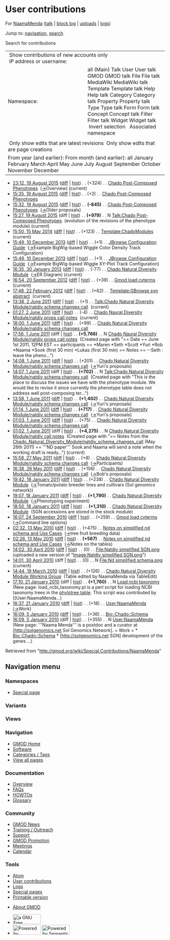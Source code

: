 <div id="mw-page-base" class="noprint">

</div>

<div id="mw-head-base" class="noprint">

</div>

<div id="content" class="mw-body" role="main">

<span id="top"></span>

<div id="mw-js-message" style="display:none;">

</div>



# <span dir="auto">User contributions</span>

<div id="bodyContent">

<div id="contentSub">

For [NaamaMenda](/wiki/User:NaamaMenda "User:NaamaMenda") (<a
href="/mediawiki/index.php?title=User_talk:NaamaMenda&amp;action=edit&amp;redlink=1"
class="new" title="User talk:NaamaMenda (page does not exist)">talk</a>
\| [block
log](/mediawiki/index.php?title=Special:Log/block&page=User%3ANaamaMenda "Special:Log/block")
\|
[uploads](/wiki/Special:ListFiles/NaamaMenda "Special:ListFiles/NaamaMenda")
\| [logs](/wiki/Special:Log/NaamaMenda "Special:Log/NaamaMenda"))

</div>

<div id="jump-to-nav" class="mw-jump">

Jump to: [navigation](#mw-navigation), [search](#p-search)

</div>

<div id="mw-content-text">

Search for contributions

<table class="mw-contributions-table">
<colgroup>
<col style="width: 50%" />
<col style="width: 50%" />
</colgroup>
<tbody>
<tr class="odd">
<td colspan="2"> Show contributions of new accounts only<br />
 IP address or username:</td>
</tr>
<tr class="even">
<td class="mw-label">Namespace:</td>
<td>all (Main) Talk User User talk GMOD GMOD talk File File talk
MediaWiki MediaWiki talk Template Template talk Help Help talk Category
Category talk Property Property talk Type Type talk Form Form talk
Concept Concept talk Filter Filter talk Widget Widget talk  
 Invert selection 
 Associated namespace </td>
</tr>
<tr class="odd">
<td colspan="2"></td>
</tr>
<tr class="even">
<td colspan="2"> Only show edits that are latest revisions
 Only show edits that are page creations</td>
</tr>
<tr class="odd">
<td colspan="2">From year (and earlier): From month (and earlier): all
January February March April May June July August September October
November December</td>
</tr>
</tbody>
</table>

- <a
  href="/mediawiki/index.php?title=Chado_Post-Composed_Phenotypes&amp;oldid=26758"
  class="mw-changeslist-date"
  title="Chado Post-Composed Phenotypes">23:12, 19 August 2015</a>
  ([diff](/mediawiki/index.php?title=Chado_Post-Composed_Phenotypes&diff=prev&oldid=26758 "Chado Post-Composed Phenotypes")
  \|
  [hist](/mediawiki/index.php?title=Chado_Post-Composed_Phenotypes&action=history "Chado Post-Composed Phenotypes"))
  <span class="mw-changeslist-separator">. .</span>
  <span class="mw-plusminus-pos" dir="ltr"
  title="4,565 bytes after change">(+324)</span>‎
  <span class="mw-changeslist-separator">. .</span>
  <a href="/wiki/Chado_Post-Composed_Phenotypes"
  class="mw-contributions-title"
  title="Chado Post-Composed Phenotypes">Chado Post-Composed
  Phenotypes</a> ‎
  <span class="comment">([→](/wiki/Chado_Post-Composed_Phenotypes#Overview "Chado Post-Composed Phenotypes")‎<span dir="auto"><span class="autocomment">Overview</span></span>)</span>
  <span class="mw-uctop">(current)</span>
- <a
  href="/mediawiki/index.php?title=Chado_Post-Composed_Phenotypes&amp;oldid=26757"
  class="mw-changeslist-date"
  title="Chado Post-Composed Phenotypes">15:35, 19 August 2015</a>
  ([diff](/mediawiki/index.php?title=Chado_Post-Composed_Phenotypes&diff=prev&oldid=26757 "Chado Post-Composed Phenotypes")
  \|
  [hist](/mediawiki/index.php?title=Chado_Post-Composed_Phenotypes&action=history "Chado Post-Composed Phenotypes"))
  <span class="mw-changeslist-separator">. .</span>
  <span class="mw-plusminus-pos" dir="ltr"
  title="4,241 bytes after change">(+2)</span>‎
  <span class="mw-changeslist-separator">. .</span>
  <a href="/wiki/Chado_Post-Composed_Phenotypes"
  class="mw-contributions-title"
  title="Chado Post-Composed Phenotypes">Chado Post-Composed
  Phenotypes</a> ‎
- <a
  href="/mediawiki/index.php?title=Chado_Post-Composed_Phenotypes&amp;oldid=26756"
  class="mw-changeslist-date"
  title="Chado Post-Composed Phenotypes">15:32, 19 August 2015</a>
  ([diff](/mediawiki/index.php?title=Chado_Post-Composed_Phenotypes&diff=prev&oldid=26756 "Chado Post-Composed Phenotypes")
  \|
  [hist](/mediawiki/index.php?title=Chado_Post-Composed_Phenotypes&action=history "Chado Post-Composed Phenotypes"))
  <span class="mw-changeslist-separator">. .</span> **(-845)**‎
  <span class="mw-changeslist-separator">. .</span>
  <a href="/wiki/Chado_Post-Composed_Phenotypes"
  class="mw-contributions-title"
  title="Chado Post-Composed Phenotypes">Chado Post-Composed
  Phenotypes</a> ‎
  <span class="comment">([→](/wiki/Chado_Post-Composed_Phenotypes#Older_proposals "Chado Post-Composed Phenotypes")‎<span dir="auto"><span class="autocomment">Older
  proposals</span></span>)</span>
- <a
  href="/mediawiki/index.php?title=Talk:Chado_Post-Composed_Phenotypes&amp;oldid=26755"
  class="mw-changeslist-date"
  title="Talk:Chado Post-Composed Phenotypes">15:27, 19 August 2015</a>
  (diff \|
  [hist](/mediawiki/index.php?title=Talk:Chado_Post-Composed_Phenotypes&action=history "Talk:Chado Post-Composed Phenotypes"))
  <span class="mw-changeslist-separator">. .</span> **(+979)**‎
  <span class="mw-changeslist-separator">. .</span> N
  <a href="/wiki/Talk:Chado_Post-Composed_Phenotypes"
  class="mw-contributions-title"
  title="Talk:Chado Post-Composed Phenotypes">Talk:Chado Post-Composed
  Phenotypes</a> ‎ <span class="comment">(evolution of the revisions of
  the phenotype module)</span> <span class="mw-uctop">(current)</span>
- <a
  href="/mediawiki/index.php?title=Template:ChadoModules&amp;oldid=25729"
  class="mw-changeslist-date" title="Template:ChadoModules">15:50, 15 May
  2014</a>
  ([diff](/mediawiki/index.php?title=Template:ChadoModules&diff=prev&oldid=25729 "Template:ChadoModules")
  \|
  [hist](/mediawiki/index.php?title=Template:ChadoModules&action=history "Template:ChadoModules"))
  <span class="mw-changeslist-separator">. .</span>
  <span class="mw-plusminus-pos" dir="ltr"
  title="1,312 bytes after change">(+123)</span>‎
  <span class="mw-changeslist-separator">. .</span>
  <a href="/wiki/Template:ChadoModules" class="mw-contributions-title"
  title="Template:ChadoModules">Template:ChadoModules</a> ‎
  <span class="mw-uctop">(current)</span>
- <a
  href="/mediawiki/index.php?title=JBrowse_Configuration_Guide&amp;oldid=24917"
  class="mw-changeslist-date" title="JBrowse Configuration Guide">15:49,
  10 December 2013</a>
  ([diff](/mediawiki/index.php?title=JBrowse_Configuration_Guide&diff=prev&oldid=24917 "JBrowse Configuration Guide")
  \|
  [hist](/mediawiki/index.php?title=JBrowse_Configuration_Guide&action=history "JBrowse Configuration Guide"))
  <span class="mw-changeslist-separator">. .</span>
  <span class="mw-plusminus-pos" dir="ltr"
  title="119,809 bytes after change">(+1)</span>‎
  <span class="mw-changeslist-separator">. .</span>
  <a href="/wiki/JBrowse_Configuration_Guide"
  class="mw-contributions-title"
  title="JBrowse Configuration Guide">JBrowse Configuration Guide</a> ‎
  <span class="comment">([→](/wiki/JBrowse_Configuration_Guide#Example_BigWig-based_Wiggle_Color_Density_Track_Configuration "JBrowse Configuration Guide")‎<span dir="auto"><span class="autocomment">Example
  BigWig-based Wiggle Color Density Track
  Configuration</span></span>)</span>
- <a
  href="/mediawiki/index.php?title=JBrowse_Configuration_Guide&amp;oldid=24916"
  class="mw-changeslist-date" title="JBrowse Configuration Guide">15:49,
  10 December 2013</a>
  ([diff](/mediawiki/index.php?title=JBrowse_Configuration_Guide&diff=prev&oldid=24916 "JBrowse Configuration Guide")
  \|
  [hist](/mediawiki/index.php?title=JBrowse_Configuration_Guide&action=history "JBrowse Configuration Guide"))
  <span class="mw-changeslist-separator">. .</span>
  <span class="mw-plusminus-pos" dir="ltr"
  title="119,808 bytes after change">(+1)</span>‎
  <span class="mw-changeslist-separator">. .</span>
  <a href="/wiki/JBrowse_Configuration_Guide"
  class="mw-contributions-title"
  title="JBrowse Configuration Guide">JBrowse Configuration Guide</a> ‎
  <span class="comment">([→](/wiki/JBrowse_Configuration_Guide#Example_BigWig-based_Wiggle_XY-Plot_Track_Configuration "JBrowse Configuration Guide")‎<span dir="auto"><span class="autocomment">Example
  BigWig-based Wiggle XY-Plot Track Configuration</span></span>)</span>
- <a
  href="/mediawiki/index.php?title=Chado_Natural_Diversity_Module&amp;oldid=22872"
  class="mw-changeslist-date"
  title="Chado Natural Diversity Module">16:35, 30 January 2013</a>
  ([diff](/mediawiki/index.php?title=Chado_Natural_Diversity_Module&diff=prev&oldid=22872 "Chado Natural Diversity Module")
  \|
  [hist](/mediawiki/index.php?title=Chado_Natural_Diversity_Module&action=history "Chado Natural Diversity Module"))
  <span class="mw-changeslist-separator">. .</span>
  <span class="mw-plusminus-neg" dir="ltr"
  title="30,886 bytes after change">(-77)</span>‎
  <span class="mw-changeslist-separator">. .</span>
  <a href="/wiki/Chado_Natural_Diversity_Module"
  class="mw-contributions-title"
  title="Chado Natural Diversity Module">Chado Natural Diversity
  Module</a> ‎
  <span class="comment">([→](/wiki/Chado_Natural_Diversity_Module#ER_Diagram "Chado Natural Diversity Module")‎<span dir="auto"><span class="autocomment">ER
  Diagram</span></span>)</span> <span class="mw-uctop">(current)</span>
- <a href="/mediawiki/index.php?title=Gmod_load_cvterms&amp;oldid=21769"
  class="mw-changeslist-date" title="Gmod load cvterms">16:54, 20
  September 2012</a>
  ([diff](/mediawiki/index.php?title=Gmod_load_cvterms&diff=prev&oldid=21769 "Gmod load cvterms")
  \|
  [hist](/mediawiki/index.php?title=Gmod_load_cvterms&action=history "Gmod load cvterms"))
  <span class="mw-changeslist-separator">. .</span>
  <span class="mw-plusminus-pos" dir="ltr"
  title="2,636 bytes after change">(+39)</span>‎
  <span class="mw-changeslist-separator">. .</span>
  <a href="/wiki/Gmod_load_cvterms" class="mw-contributions-title"
  title="Gmod load cvterms">Gmod load cvterms</a> ‎
  <span class="mw-uctop">(current)</span>
- <a
  href="/mediawiki/index.php?title=Template:GBrowse_syn_abstract&amp;oldid=19750"
  class="mw-changeslist-date" title="Template:GBrowse syn abstract">17:48,
  22 February 2012</a>
  ([diff](/mediawiki/index.php?title=Template:GBrowse_syn_abstract&diff=prev&oldid=19750 "Template:GBrowse syn abstract")
  \|
  [hist](/mediawiki/index.php?title=Template:GBrowse_syn_abstract&action=history "Template:GBrowse syn abstract"))
  <span class="mw-changeslist-separator">. .</span>
  <span class="mw-plusminus-pos" dir="ltr"
  title="863 bytes after change">(+62)</span>‎
  <span class="mw-changeslist-separator">. .</span>
  <a href="/wiki/Template:GBrowse_syn_abstract"
  class="mw-contributions-title"
  title="Template:GBrowse syn abstract">Template:GBrowse syn abstract</a>
  ‎ <span class="mw-uctop">(current)</span>
- <a
  href="/mediawiki/index.php?title=Talk:Chado_Natural_Diversity_Module/natdiv_schema_changes_call&amp;oldid=17876"
  class="mw-changeslist-date"
  title="Talk:Chado Natural Diversity Module/natdiv schema changes call">13:38,
  2 June 2011</a>
  ([diff](/mediawiki/index.php?title=Talk:Chado_Natural_Diversity_Module/natdiv_schema_changes_call&diff=prev&oldid=17876 "Talk:Chado Natural Diversity Module/natdiv schema changes call")
  \|
  [hist](/mediawiki/index.php?title=Talk:Chado_Natural_Diversity_Module/natdiv_schema_changes_call&action=history "Talk:Chado Natural Diversity Module/natdiv schema changes call"))
  <span class="mw-changeslist-separator">. .</span>
  <span class="mw-plusminus-pos" dir="ltr"
  title="703 bytes after change">(+1)</span>‎
  <span class="mw-changeslist-separator">. .</span> <a
  href="/wiki/Talk:Chado_Natural_Diversity_Module/natdiv_schema_changes_call"
  class="mw-contributions-title"
  title="Talk:Chado Natural Diversity Module/natdiv schema changes call">Talk:Chado
  Natural Diversity Module/natdiv schema changes call</a> ‎
  <span class="mw-uctop">(current)</span>
- <a
  href="/mediawiki/index.php?title=Chado_Naural_Diversity_Module/natdiv_props_call_notes&amp;oldid=17772"
  class="mw-changeslist-date"
  title="Chado Naural Diversity Module/natdiv props call notes">01:27, 2
  June 2011</a>
  ([diff](/mediawiki/index.php?title=Chado_Naural_Diversity_Module/natdiv_props_call_notes&diff=prev&oldid=17772 "Chado Naural Diversity Module/natdiv props call notes")
  \|
  [hist](/mediawiki/index.php?title=Chado_Naural_Diversity_Module/natdiv_props_call_notes&action=history "Chado Naural Diversity Module/natdiv props call notes"))
  <span class="mw-changeslist-separator">. .</span>
  <span class="mw-plusminus-neg" dir="ltr"
  title="5,762 bytes after change">(-4)</span>‎
  <span class="mw-changeslist-separator">. .</span>
  <a href="/wiki/Chado_Naural_Diversity_Module/natdiv_props_call_notes"
  class="mw-contributions-title"
  title="Chado Naural Diversity Module/natdiv props call notes">Chado
  Naural Diversity Module/natdiv props call notes</a> ‎
  <span class="mw-uctop">(current)</span>
- <a
  href="/mediawiki/index.php?title=Chado_Natural_Diversity_Module/natdiv_schema_changes_call&amp;oldid=17746"
  class="mw-changeslist-date"
  title="Chado Natural Diversity Module/natdiv schema changes call">18:00,
  1 June 2011</a>
  ([diff](/mediawiki/index.php?title=Chado_Natural_Diversity_Module/natdiv_schema_changes_call&diff=prev&oldid=17746 "Chado Natural Diversity Module/natdiv schema changes call")
  \|
  [hist](/mediawiki/index.php?title=Chado_Natural_Diversity_Module/natdiv_schema_changes_call&action=history "Chado Natural Diversity Module/natdiv schema changes call"))
  <span class="mw-changeslist-separator">. .</span>
  <span class="mw-plusminus-pos" dir="ltr"
  title="9,717 bytes after change">(+99)</span>‎
  <span class="mw-changeslist-separator">. .</span> <a
  href="/wiki/Chado_Natural_Diversity_Module/natdiv_schema_changes_call"
  class="mw-contributions-title"
  title="Chado Natural Diversity Module/natdiv schema changes call">Chado
  Natural Diversity Module/natdiv schema changes call</a> ‎
- <a
  href="/mediawiki/index.php?title=Chado_Naural_Diversity_Module/natdiv_props_call_notes&amp;oldid=17745"
  class="mw-changeslist-date"
  title="Chado Naural Diversity Module/natdiv props call notes">17:56, 1
  June 2011</a> (diff \|
  [hist](/mediawiki/index.php?title=Chado_Naural_Diversity_Module/natdiv_props_call_notes&action=history "Chado Naural Diversity Module/natdiv props call notes"))
  <span class="mw-changeslist-separator">. .</span> **(+5,766)**‎
  <span class="mw-changeslist-separator">. .</span> N
  <a href="/wiki/Chado_Naural_Diversity_Module/natdiv_props_call_notes"
  class="mw-contributions-title"
  title="Chado Naural Diversity Module/natdiv props call notes">Chado
  Naural Diversity Module/natdiv props call notes</a> ‎
  <span class="comment">(Created page with "== Date == June 1st 2011,
  12PM EST == participants == \*Maren \*Seth \*Scott \*Yuri \*Rob
  \*Naama \*Sook (first 30 min) \*Lukas (first 30 min) == Notes ==
  --Seth : leave the pheno…")</span>
- <a
  href="/mediawiki/index.php?title=Chado_Natural_Diversity_Module/natdiv_schema_changes_call&amp;oldid=17741"
  class="mw-changeslist-date"
  title="Chado Natural Diversity Module/natdiv schema changes call">14:08,
  1 June 2011</a>
  ([diff](/mediawiki/index.php?title=Chado_Natural_Diversity_Module/natdiv_schema_changes_call&diff=prev&oldid=17741 "Chado Natural Diversity Module/natdiv schema changes call")
  \|
  [hist](/mediawiki/index.php?title=Chado_Natural_Diversity_Module/natdiv_schema_changes_call&action=history "Chado Natural Diversity Module/natdiv schema changes call"))
  <span class="mw-changeslist-separator">. .</span>
  <span class="mw-plusminus-pos" dir="ltr"
  title="9,448 bytes after change">(+201)</span>‎
  <span class="mw-changeslist-separator">. .</span> <a
  href="/wiki/Chado_Natural_Diversity_Module/natdiv_schema_changes_call"
  class="mw-contributions-title"
  title="Chado Natural Diversity Module/natdiv schema changes call">Chado
  Natural Diversity Module/natdiv schema changes call</a> ‎
  <span class="comment">([→](/wiki/Chado_Natural_Diversity_Module/natdiv_schema_changes_call#Yuri.27s_proposals "Chado Natural Diversity Module/natdiv schema changes call")‎<span dir="auto"><span class="autocomment">Yuri's
  proposals</span></span>)</span>
- <a
  href="/mediawiki/index.php?title=Talk:Chado_Natural_Diversity_Module/natdiv_schema_changes_call&amp;oldid=17740"
  class="mw-changeslist-date"
  title="Talk:Chado Natural Diversity Module/natdiv schema changes call">14:07,
  1 June 2011</a> (diff \|
  [hist](/mediawiki/index.php?title=Talk:Chado_Natural_Diversity_Module/natdiv_schema_changes_call&action=history "Talk:Chado Natural Diversity Module/natdiv schema changes call"))
  <span class="mw-changeslist-separator">. .</span> **(+702)**‎
  <span class="mw-changeslist-separator">. .</span> N <a
  href="/wiki/Talk:Chado_Natural_Diversity_Module/natdiv_schema_changes_call"
  class="mw-contributions-title"
  title="Talk:Chado Natural Diversity Module/natdiv schema changes call">Talk:Chado
  Natural Diversity Module/natdiv schema changes call</a> ‎
  <span class="comment">(Created page with "This is the place to discuss
  the issues we have with the phenotype module. We would like to revise
  it since currently the phenotype table does not address well
  post-composing ter…")</span>
- <a
  href="/mediawiki/index.php?title=Chado_Natural_Diversity_Module/natdiv_schema_changes_call&amp;oldid=17739"
  class="mw-changeslist-date"
  title="Chado Natural Diversity Module/natdiv schema changes call">13:58,
  1 June 2011</a>
  ([diff](/mediawiki/index.php?title=Chado_Natural_Diversity_Module/natdiv_schema_changes_call&diff=prev&oldid=17739 "Chado Natural Diversity Module/natdiv schema changes call")
  \|
  [hist](/mediawiki/index.php?title=Chado_Natural_Diversity_Module/natdiv_schema_changes_call&action=history "Chado Natural Diversity Module/natdiv schema changes call"))
  <span class="mw-changeslist-separator">. .</span> **(+1,402)**‎
  <span class="mw-changeslist-separator">. .</span> <a
  href="/wiki/Chado_Natural_Diversity_Module/natdiv_schema_changes_call"
  class="mw-contributions-title"
  title="Chado Natural Diversity Module/natdiv schema changes call">Chado
  Natural Diversity Module/natdiv schema changes call</a> ‎
  <span class="comment">([→](/wiki/Chado_Natural_Diversity_Module/natdiv_schema_changes_call#Yuri.27s_proposals "Chado Natural Diversity Module/natdiv schema changes call")‎<span dir="auto"><span class="autocomment">Yuri's
  proposals</span></span>)</span>
- <a
  href="/mediawiki/index.php?title=Chado_Natural_Diversity_Module/natdiv_schema_changes_call&amp;oldid=17738"
  class="mw-changeslist-date"
  title="Chado Natural Diversity Module/natdiv schema changes call">01:14,
  1 June 2011</a>
  ([diff](/mediawiki/index.php?title=Chado_Natural_Diversity_Module/natdiv_schema_changes_call&diff=prev&oldid=17738 "Chado Natural Diversity Module/natdiv schema changes call")
  \|
  [hist](/mediawiki/index.php?title=Chado_Natural_Diversity_Module/natdiv_schema_changes_call&action=history "Chado Natural Diversity Module/natdiv schema changes call"))
  <span class="mw-changeslist-separator">. .</span> **(+717)**‎
  <span class="mw-changeslist-separator">. .</span> <a
  href="/wiki/Chado_Natural_Diversity_Module/natdiv_schema_changes_call"
  class="mw-contributions-title"
  title="Chado Natural Diversity Module/natdiv schema changes call">Chado
  Natural Diversity Module/natdiv schema changes call</a> ‎
  <span class="comment">([→](/wiki/Chado_Natural_Diversity_Module/natdiv_schema_changes_call#Yuri.27s_proposals "Chado Natural Diversity Module/natdiv schema changes call")‎<span dir="auto"><span class="autocomment">Yuri's
  proposals</span></span>)</span>
- <a
  href="/mediawiki/index.php?title=Chado_Natural_Diversity_Module/natdiv_schema_changes_call&amp;oldid=17737"
  class="mw-changeslist-date"
  title="Chado Natural Diversity Module/natdiv schema changes call">01:03,
  1 June 2011</a>
  ([diff](/mediawiki/index.php?title=Chado_Natural_Diversity_Module/natdiv_schema_changes_call&diff=prev&oldid=17737 "Chado Natural Diversity Module/natdiv schema changes call")
  \|
  [hist](/mediawiki/index.php?title=Chado_Natural_Diversity_Module/natdiv_schema_changes_call&action=history "Chado Natural Diversity Module/natdiv schema changes call"))
  <span class="mw-changeslist-separator">. .</span>
  <span class="mw-plusminus-pos" dir="ltr"
  title="7,128 bytes after change">(+75)</span>‎
  <span class="mw-changeslist-separator">. .</span> <a
  href="/wiki/Chado_Natural_Diversity_Module/natdiv_schema_changes_call"
  class="mw-contributions-title"
  title="Chado Natural Diversity Module/natdiv schema changes call">Chado
  Natural Diversity Module/natdiv schema changes call</a> ‎
- <a
  href="/mediawiki/index.php?title=Chado_Natural_Diversity_Module/natdiv_call_notes&amp;oldid=17736"
  class="mw-changeslist-date"
  title="Chado Natural Diversity Module/natdiv call notes">01:02, 1 June
  2011</a> (diff \|
  [hist](/mediawiki/index.php?title=Chado_Natural_Diversity_Module/natdiv_call_notes&action=history "Chado Natural Diversity Module/natdiv call notes"))
  <span class="mw-changeslist-separator">. .</span> **(+4,275)**‎
  <span class="mw-changeslist-separator">. .</span> N
  <a href="/wiki/Chado_Natural_Diversity_Module/natdiv_call_notes"
  class="mw-contributions-title"
  title="Chado Natural Diversity Module/natdiv call notes">Chado Natural
  Diversity Module/natdiv call notes</a> ‎ <span class="comment">(Created
  page with "== Notes from the
  [Chado_Natural_Diversity_Module/natdiv_schema_changes_call](/wiki/Chado_Natural_Diversity_Module/natdiv_schema_changes_call "Chado Natural Diversity Module/natdiv schema changes call")
  (May 26th 2011) == '''ND paper''' Sook and Naama will send a note when
  the working draft is ready…")</span>
  <span class="mw-uctop">(current)</span>
- <a
  href="/mediawiki/index.php?title=Chado_Natural_Diversity_Module/natdiv_schema_changes_call&amp;oldid=17720"
  class="mw-changeslist-date"
  title="Chado Natural Diversity Module/natdiv schema changes call">15:58,
  27 May 2011</a>
  ([diff](/mediawiki/index.php?title=Chado_Natural_Diversity_Module/natdiv_schema_changes_call&diff=prev&oldid=17720 "Chado Natural Diversity Module/natdiv schema changes call")
  \|
  [hist](/mediawiki/index.php?title=Chado_Natural_Diversity_Module/natdiv_schema_changes_call&action=history "Chado Natural Diversity Module/natdiv schema changes call"))
  <span class="mw-changeslist-separator">. .</span>
  <span class="mw-plusminus-pos" dir="ltr"
  title="2,940 bytes after change">(+8)</span>‎
  <span class="mw-changeslist-separator">. .</span> <a
  href="/wiki/Chado_Natural_Diversity_Module/natdiv_schema_changes_call"
  class="mw-contributions-title"
  title="Chado Natural Diversity Module/natdiv schema changes call">Chado
  Natural Diversity Module/natdiv schema changes call</a> ‎
  <span class="comment">([→](/wiki/Chado_Natural_Diversity_Module/natdiv_schema_changes_call#Participants "Chado Natural Diversity Module/natdiv schema changes call")‎<span dir="auto"><span class="autocomment">Participants</span></span>)</span>
- <a
  href="/mediawiki/index.php?title=Chado_Natural_Diversity_Module/natdiv_schema_changes_call&amp;oldid=17700"
  class="mw-changeslist-date"
  title="Chado Natural Diversity Module/natdiv schema changes call">16:38,
  26 May 2011</a>
  ([diff](/mediawiki/index.php?title=Chado_Natural_Diversity_Module/natdiv_schema_changes_call&diff=prev&oldid=17700 "Chado Natural Diversity Module/natdiv schema changes call")
  \|
  [hist](/mediawiki/index.php?title=Chado_Natural_Diversity_Module/natdiv_schema_changes_call&action=history "Chado Natural Diversity Module/natdiv schema changes call"))
  <span class="mw-changeslist-separator">. .</span>
  <span class="mw-plusminus-pos" dir="ltr"
  title="2,137 bytes after change">(+156)</span>‎
  <span class="mw-changeslist-separator">. .</span> <a
  href="/wiki/Chado_Natural_Diversity_Module/natdiv_schema_changes_call"
  class="mw-contributions-title"
  title="Chado Natural Diversity Module/natdiv schema changes call">Chado
  Natural Diversity Module/natdiv schema changes call</a> ‎
  <span class="comment">([→](/wiki/Chado_Natural_Diversity_Module/natdiv_schema_changes_call#Bob.27s_proposals "Chado Natural Diversity Module/natdiv schema changes call")‎<span dir="auto"><span class="autocomment">Bob's
  proposals</span></span>)</span>
- <a
  href="/mediawiki/index.php?title=Chado_Natural_Diversity_Module&amp;oldid=16531"
  class="mw-changeslist-date"
  title="Chado Natural Diversity Module">19:42, 18 January 2011</a>
  ([diff](/mediawiki/index.php?title=Chado_Natural_Diversity_Module&diff=prev&oldid=16531 "Chado Natural Diversity Module")
  \|
  [hist](/mediawiki/index.php?title=Chado_Natural_Diversity_Module&action=history "Chado Natural Diversity Module"))
  <span class="mw-changeslist-separator">. .</span>
  <span class="mw-plusminus-pos" dir="ltr"
  title="30,987 bytes after change">(+238)</span>‎
  <span class="mw-changeslist-separator">. .</span>
  <a href="/wiki/Chado_Natural_Diversity_Module"
  class="mw-contributions-title"
  title="Chado Natural Diversity Module">Chado Natural Diversity
  Module</a> ‎
  <span class="comment">([→](/wiki/Chado_Natural_Diversity_Module#Tomato.2Fpotato_breeder_lines_and_cultivars_.28Sol_genomics_network.29 "Chado Natural Diversity Module")‎<span dir="auto"><span class="autocomment">Tomato/potato
  breeder lines and cultivars (Sol genomics
  network)</span></span>)</span>
- <a
  href="/mediawiki/index.php?title=Chado_Natural_Diversity_Module&amp;oldid=16530"
  class="mw-changeslist-date"
  title="Chado Natural Diversity Module">19:07, 18 January 2011</a>
  ([diff](/mediawiki/index.php?title=Chado_Natural_Diversity_Module&diff=prev&oldid=16530 "Chado Natural Diversity Module")
  \|
  [hist](/mediawiki/index.php?title=Chado_Natural_Diversity_Module&action=history "Chado Natural Diversity Module"))
  <span class="mw-changeslist-separator">. .</span> **(+1,790)**‎
  <span class="mw-changeslist-separator">. .</span>
  <a href="/wiki/Chado_Natural_Diversity_Module"
  class="mw-contributions-title"
  title="Chado Natural Diversity Module">Chado Natural Diversity
  Module</a> ‎
  <span class="comment">([→](/wiki/Chado_Natural_Diversity_Module#Phenotyping_experiment "Chado Natural Diversity Module")‎<span dir="auto"><span class="autocomment">Phenotyping
  experiment</span></span>)</span>
- <a
  href="/mediawiki/index.php?title=Chado_Natural_Diversity_Module&amp;oldid=16529"
  class="mw-changeslist-date"
  title="Chado Natural Diversity Module">18:50, 18 January 2011</a>
  ([diff](/mediawiki/index.php?title=Chado_Natural_Diversity_Module&diff=prev&oldid=16529 "Chado Natural Diversity Module")
  \|
  [hist](/mediawiki/index.php?title=Chado_Natural_Diversity_Module&action=history "Chado Natural Diversity Module"))
  <span class="mw-changeslist-separator">. .</span> **(+1,310)**‎
  <span class="mw-changeslist-separator">. .</span>
  <a href="/wiki/Chado_Natural_Diversity_Module"
  class="mw-contributions-title"
  title="Chado Natural Diversity Module">Chado Natural Diversity
  Module</a> ‎ <span class="comment">(SGN accessions are stored in the
  stock module)</span>
- <a href="/mediawiki/index.php?title=Gmod_load_cvterms&amp;oldid=14598"
  class="mw-changeslist-date" title="Gmod load cvterms">16:07, 24
  September 2010</a>
  ([diff](/mediawiki/index.php?title=Gmod_load_cvterms&diff=prev&oldid=14598 "Gmod load cvterms")
  \|
  [hist](/mediawiki/index.php?title=Gmod_load_cvterms&action=history "Gmod load cvterms"))
  <span class="mw-changeslist-separator">. .</span>
  <span class="mw-plusminus-pos" dir="ltr"
  title="2,597 bytes after change">(+259)</span>‎
  <span class="mw-changeslist-separator">. .</span>
  <a href="/wiki/Gmod_load_cvterms" class="mw-contributions-title"
  title="Gmod load cvterms">Gmod load cvterms</a> ‎
  <span class="comment">([→](/wiki/Gmod_load_cvterms#Command_line_options "Gmod load cvterms")‎<span dir="auto"><span class="autocomment">Command
  line options</span></span>)</span>
- <a
  href="/mediawiki/index.php?title=Notes_on_simplified_nd_schema_and_Use_Cases&amp;oldid=12559"
  class="mw-changeslist-date"
  title="Notes on simplified nd schema and Use Cases">02:32, 13 May
  2010</a>
  ([diff](/mediawiki/index.php?title=Notes_on_simplified_nd_schema_and_Use_Cases&diff=prev&oldid=12559 "Notes on simplified nd schema and Use Cases")
  \|
  [hist](/mediawiki/index.php?title=Notes_on_simplified_nd_schema_and_Use_Cases&action=history "Notes on simplified nd schema and Use Cases"))
  <span class="mw-changeslist-separator">. .</span>
  <span class="mw-plusminus-pos" dir="ltr"
  title="8,830 bytes after change">(+475)</span>‎
  <span class="mw-changeslist-separator">. .</span>
  <a href="/wiki/Notes_on_simplified_nd_schema_and_Use_Cases"
  class="mw-contributions-title"
  title="Notes on simplified nd schema and Use Cases">Notes on simplified
  nd schema and Use Cases</a> ‎
  <span class="comment">([→](/wiki/Notes_on_simplified_nd_schema_and_Use_Cases#tree_fruit_breeding_data "Notes on simplified nd schema and Use Cases")‎<span dir="auto"><span class="autocomment">tree
  fruit breeding data</span></span>)</span>
- <a
  href="/mediawiki/index.php?title=Notes_on_simplified_nd_schema_and_Use_Cases&amp;oldid=12558"
  class="mw-changeslist-date"
  title="Notes on simplified nd schema and Use Cases">02:26, 13 May
  2010</a>
  ([diff](/mediawiki/index.php?title=Notes_on_simplified_nd_schema_and_Use_Cases&diff=prev&oldid=12558 "Notes on simplified nd schema and Use Cases")
  \|
  [hist](/mediawiki/index.php?title=Notes_on_simplified_nd_schema_and_Use_Cases&action=history "Notes on simplified nd schema and Use Cases"))
  <span class="mw-changeslist-separator">. .</span> **(+567)**‎
  <span class="mw-changeslist-separator">. .</span>
  <a href="/wiki/Notes_on_simplified_nd_schema_and_Use_Cases"
  class="mw-contributions-title"
  title="Notes on simplified nd schema and Use Cases">Notes on simplified
  nd schema and Use Cases</a> ‎
  <span class="comment">([→](/wiki/Notes_on_simplified_nd_schema_and_Use_Cases#Notes_on_the_tables "Notes on simplified nd schema and Use Cases")‎<span dir="auto"><span class="autocomment">Notes
  on the tables</span></span>)</span>
- <a
  href="/mediawiki/index.php?title=File:Natdiv_simplified_SGN.png&amp;oldid=12455"
  class="mw-changeslist-date"
  title="File:Natdiv simplified SGN.png">14:02, 30 April 2010</a>
  ([diff](/mediawiki/index.php?title=File:Natdiv_simplified_SGN.png&diff=prev&oldid=12455 "File:Natdiv simplified SGN.png")
  \|
  [hist](/mediawiki/index.php?title=File:Natdiv_simplified_SGN.png&action=history "File:Natdiv simplified SGN.png"))
  <span class="mw-changeslist-separator">. .</span>
  <span class="mw-plusminus-null" dir="ltr"
  title="0 bytes after change">(0)</span>‎
  <span class="mw-changeslist-separator">. .</span>
  <a href="/wiki/File:Natdiv_simplified_SGN.png"
  class="mw-contributions-title"
  title="File:Natdiv simplified SGN.png">File:Natdiv simplified
  SGN.png</a> ‎ <span class="comment">(uploaded a new version of
  "[Image:Natdiv simplified
  SGN.png](/wiki/File:Natdiv_simplified_SGN.png "File:Natdiv simplified SGN.png")")</span>
- <a
  href="/mediawiki/index.php?title=File:Nd_simplified_schema.png&amp;oldid=12454"
  class="mw-changeslist-date" title="File:Nd simplified schema.png">14:01,
  30 April 2010</a> (diff \|
  [hist](/mediawiki/index.php?title=File:Nd_simplified_schema.png&action=history "File:Nd simplified schema.png"))
  <span class="mw-changeslist-separator">. .</span>
  <span class="mw-plusminus-null" dir="ltr"
  title="0 bytes after change">(0)</span>‎
  <span class="mw-changeslist-separator">. .</span> N
  <a href="/wiki/File:Nd_simplified_schema.png"
  class="mw-contributions-title"
  title="File:Nd simplified schema.png">File:Nd simplified schema.png</a>
  ‎ <span class="mw-uctop">(current)</span>
- <a
  href="/mediawiki/index.php?title=Chado_Natural_Diversity_Module_Working_Group&amp;oldid=12107"
  class="mw-changeslist-date"
  title="Chado Natural Diversity Module Working Group">14:44, 19 March
  2010</a>
  ([diff](/mediawiki/index.php?title=Chado_Natural_Diversity_Module_Working_Group&diff=prev&oldid=12107 "Chado Natural Diversity Module Working Group")
  \|
  [hist](/mediawiki/index.php?title=Chado_Natural_Diversity_Module_Working_Group&action=history "Chado Natural Diversity Module Working Group"))
  <span class="mw-changeslist-separator">. .</span>
  <span class="mw-plusminus-pos" dir="ltr"
  title="4,780 bytes after change">(+126)</span>‎
  <span class="mw-changeslist-separator">. .</span>
  <a href="/wiki/Chado_Natural_Diversity_Module_Working_Group"
  class="mw-contributions-title"
  title="Chado Natural Diversity Module Working Group">Chado Natural
  Diversity Module Working Group</a> ‎ <span class="comment">(Table
  edited by NaamaMenda via TableEdit)</span>
- <a href="/mediawiki/index.php?title=Load_ncbi_taxonomy&amp;oldid=11481"
  class="mw-changeslist-date" title="Load ncbi taxonomy">17:10, 21 January
  2010</a> (diff \|
  [hist](/mediawiki/index.php?title=Load_ncbi_taxonomy&action=history "Load ncbi taxonomy"))
  <span class="mw-changeslist-separator">. .</span> **(+1,760)**‎
  <span class="mw-changeslist-separator">. .</span> N
  <a href="/wiki/Load_ncbi_taxonomy" class="mw-contributions-title"
  title="Load ncbi taxonomy">Load ncbi taxonomy</a> ‎
  <span class="comment">(New page: load_ncbi_taxonomy.pl is a perl
  script for loading NCBI taxonomy trees in the [phylotree
  table](/wiki/Chado_Phylogeny_Module#Table:_phylotree "Chado Phylogeny Module").
  This script was contributed by \[\[User:NaamaMenda...)</span>
- <a href="/mediawiki/index.php?title=User:NaamaMenda&amp;oldid=11480"
  class="mw-changeslist-date" title="User:NaamaMenda">16:37, 21 January
  2010</a>
  ([diff](/mediawiki/index.php?title=User:NaamaMenda&diff=prev&oldid=11480 "User:NaamaMenda")
  \|
  [hist](/mediawiki/index.php?title=User:NaamaMenda&action=history "User:NaamaMenda"))
  <span class="mw-changeslist-separator">. .</span>
  <span class="mw-plusminus-pos" dir="ltr"
  title="373 bytes after change">(+18)</span>‎
  <span class="mw-changeslist-separator">. .</span>
  <a href="/wiki/User:NaamaMenda" class="mw-contributions-title"
  title="User:NaamaMenda">User:NaamaMenda</a> ‎
  <span class="comment">([→](/wiki/User:NaamaMenda#Work "User:NaamaMenda")‎<span dir="auto"><span class="autocomment">Work</span></span>)</span>
- <a href="/mediawiki/index.php?title=Bio::Chado::Schema&amp;oldid=11190"
  class="mw-changeslist-date" title="Bio::Chado::Schema">16:09, 5 January
  2010</a>
  ([diff](/mediawiki/index.php?title=Bio::Chado::Schema&diff=prev&oldid=11190 "Bio::Chado::Schema")
  \|
  [hist](/mediawiki/index.php?title=Bio::Chado::Schema&action=history "Bio::Chado::Schema"))
  <span class="mw-changeslist-separator">. .</span>
  <span class="mw-plusminus-pos" dir="ltr"
  title="1,440 bytes after change">(+36)</span>‎
  <span class="mw-changeslist-separator">. .</span>
  <a href="/wiki/Bio::Chado::Schema" class="mw-contributions-title"
  title="Bio::Chado::Schema">Bio::Chado::Schema</a> ‎
- <a href="/mediawiki/index.php?title=User:NaamaMenda&amp;oldid=11189"
  class="mw-changeslist-date" title="User:NaamaMenda">16:09, 5 January
  2010</a> (diff \|
  [hist](/mediawiki/index.php?title=User:NaamaMenda&action=history "User:NaamaMenda"))
  <span class="mw-changeslist-separator">. .</span>
  <span class="mw-plusminus-pos" dir="ltr"
  title="355 bytes after change">(+355)</span>‎
  <span class="mw-changeslist-separator">. .</span> N
  <a href="/wiki/User:NaamaMenda" class="mw-contributions-title"
  title="User:NaamaMenda">User:NaamaMenda</a> ‎
  <span class="comment">(New page: '''Naama Menda''' is a postdoc and a
  curator at \[http://solgenomics.net Sol Genomics Network\]. = Work =
  \* [Bio::Chado::Schema](/wiki/Bio::Chado::Schema "Bio::Chado::Schema")
  \* \[http://solgenomics.net SGN\] development of the genes ...)</span>

</div>

<div class="printfooter">

Retrieved from "<http://gmod.org/wiki/Special:Contributions/NaamaMenda>"

</div>

<div id="catlinks" class="catlinks catlinks-allhidden">

</div>

<div class="visualClear">

</div>

</div>

</div>

<div id="mw-navigation">

## Navigation menu

<div id="mw-head">



<div id="left-navigation">

<div id="p-namespaces" class="vectorTabs" role="navigation"
aria-labelledby="p-namespaces-label">

### Namespaces

- <span id="ca-nstab-special">[Special
  page](/wiki/Special:Contributions/NaamaMenda "This is a special page, you cannot edit the page itself")</span>

</div>

<div id="p-variants" class="vectorMenu emptyPortlet" role="navigation"
aria-labelledby="p-variants-label">

### 

### Variants[](#)

<div class="menu">

</div>

</div>

</div>

<div id="right-navigation">

<div id="p-views" class="vectorTabs emptyPortlet" role="navigation"
aria-labelledby="p-views-label">

### Views

</div>



</div>



</div>

</div>

</div>

<div id="mw-panel">

<div id="p-logo" role="banner">

<a href="/wiki/Main_Page"
style="background-image: url(http://gmod.org/images/GMOD-cogs.png);"
title="Visit the main page"></a>

</div>

<div id="p-Navigation" class="portal" role="navigation"
aria-labelledby="p-Navigation-label">

### Navigation

<div class="body">

- <span id="n-GMOD-Home">[GMOD Home](/wiki/Main_Page)</span>
- <span id="n-Software">[Software](/wiki/GMOD_Components)</span>
- <span id="n-Categories-.2F-Tags">[Categories /
  Tags](/wiki/Categories)</span>
- <span id="n-View-all-pages">[View all
  pages](/wiki/Special:AllPages)</span>

</div>

</div>

<div id="p-Documentation" class="portal" role="navigation"
aria-labelledby="p-Documentation-label">

### Documentation

<div class="body">

- <span id="n-Overview">[Overview](/wiki/Overview)</span>
- <span id="n-FAQs">[FAQs](/wiki/Category:FAQ)</span>
- <span id="n-HOWTOs">[HOWTOs](/wiki/Category:HOWTO)</span>
- <span id="n-Glossary">[Glossary](/wiki/Glossary)</span>

</div>

</div>

<div id="p-Community" class="portal" role="navigation"
aria-labelledby="p-Community-label">

### Community

<div class="body">

- <span id="n-GMOD-News">[GMOD News](/wiki/GMOD_News)</span>
- <span id="n-Training-.2F-Outreach">[Training /
  Outreach](/wiki/Training_and_Outreach)</span>
- <span id="n-Support">[Support](/wiki/Support)</span>
- <span id="n-GMOD-Promotion">[GMOD
  Promotion](/wiki/GMOD_Promotion)</span>
- <span id="n-Meetings">[Meetings](/wiki/Meetings)</span>
- <span id="n-Calendar">[Calendar](/wiki/Calendar)</span>

</div>

</div>

<div id="p-tb" class="portal" role="navigation"
aria-labelledby="p-tb-label">

### Tools

<div class="body">

- <span id="feedlinks"><a
  href="http://gmod.org/mediawiki/index.php?title=Special:Contributions/NaamaMenda&amp;feed=atom"
  id="feed-atom" class="feedlink" rel="alternate"
  type="application/atom+xml" title="Atom feed for this page">Atom</a></span>
- <span id="t-contributions">[User
  contributions](/wiki/Special:Contributions/NaamaMenda "A list of contributions of this user")</span>
- <span id="t-log">[Logs](/wiki/Special:Log/NaamaMenda)</span>
- <span id="t-specialpages"><a href="/wiki/Special:SpecialPages" accesskey="q"
  title="A list of all special pages [q]">Special pages</a></span>
- <span id="t-print"><a
  href="/mediawiki/index.php?title=Special:Contributions/NaamaMenda&amp;printable=yes"
  rel="alternate" accesskey="p"
  title="Printable version of this page [p]">Printable version</a></span>

</div>

</div>

</div>

</div>

<div id="footer" role="contentinfo">

- <span id="footer-places-about">[About
  GMOD](/wiki/GMOD:About "GMOD:About")</span>

<!-- -->

- <span id="footer-copyrightico">[<img src="http://www.gnu.org/graphics/gfdl-logo-small.png" width="88"
  height="31" alt="a GNU Free Documentation License" />](http://www.gnu.org/licenses/fdl-1.3.html)</span>
- <span id="footer-poweredbyico">[<img src="/mediawiki/skins/common/images/poweredby_mediawiki_88x31.png"
  width="88" height="31" alt="Powered by MediaWiki" />](//www.mediawiki.org/)
  [<img
  src="/mediawiki/extensions/SemanticMediaWiki/includes/../resources/images/smw_button.png"
  width="88" height="31" alt="Powered by Semantic MediaWiki" />](https://www.semantic-mediawiki.org/wiki/Semantic_MediaWiki)</span>

<div style="clear:both">

</div>

</div>
